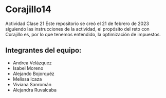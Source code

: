 # Corajillo14
Actividad Clase 21
Este repositorio se creó el 21 de febrero de 2023 siguiendo las instrucciones de la actividad, el propósito del reto con Corajillo es, por lo que tenemos entendido, la optimización de impuestos.
## Integrantes del equipo:
- Andrea Velázquez
- Isabel Moreno
- Alejando Bojorquéz
- Melissa Icaza
- Viviana Sanromán
- Alejandra Ruvalcaba

